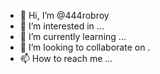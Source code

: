 - 👋 Hi, I’m @444robroy
- 👀 I’m interested in ...
- 🌱 I’m currently learning ...
- 💞️ I’m looking to collaborate on .
- 📫 How to reach me ...

<!---
444robroy/444robroy is a ✨ special ✨ repository because its `README.md` (this file) appears on your GitHub profile.
You can click the Preview link to take a look at your changes.
--->

